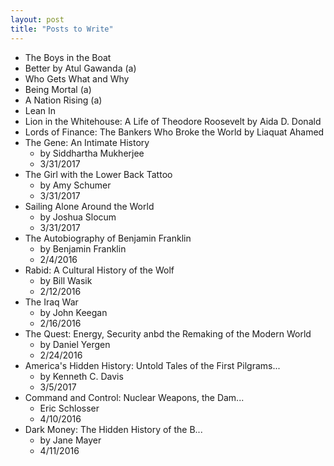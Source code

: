 ```yaml
---                                                              
layout: post                                                        
title: "Posts to Write"
---
```


- The Boys in the Boat
- Better by Atul Gawanda (a)
- Who Gets What and Why
- Being Mortal (a)
- A Nation Rising (a)
- Lean In
- Lion in the Whitehouse: A Life of Theodore Roosevelt by Aida D. Donald
- Lords of Finance: The Bankers Who Broke the World by Liaquat Ahamed
- The Gene: An Intimate History
  - by Siddhartha Mukherjee
  - 3/31/2017
- The Girl with the Lower Back Tattoo
  - by Amy Schumer
  - 3/31/2017
- Sailing Alone Around the World
  - by Joshua Slocum
  - 3/31/2017
- The Autobiography of Benjamin Franklin
  - by Benjamin Franklin
  - 2/4/2016
- Rabid: A Cultural History of the Wolf
  - by Bill Wasik
  - 2/12/2016
- The Iraq War
  - by John Keegan
  - 2/16/2016
- The Quest: Energy, Security anbd the Remaking of the Modern World
  - by Daniel Yergen
  - 2/24/2016
- America's Hidden History: Untold Tales of the First Pilgrams...
  - by Kenneth C. Davis
  - 3/5/2017
- Command and Control: Nuclear Weapons, the Dam...
  - Eric Schlosser
  - 4/10/2016
- Dark Money: The Hidden History of the B...
  - by Jane Mayer
  - 4/11/2016
